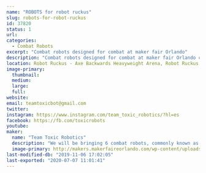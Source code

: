 ```yaml
---
name: "ROBOTS for robot ruckus"
slug: robots-for-robot-ruckus
id: 37820
status: 1
url: 
categories:
  - Combat Robots
excerpt: "Combat robots designed for combat at maker fair Orlando"
description: "Combat robots designed for combat at maker fair Orlando contains 5 four bots of different sizes"
location: Robot Ruckus - Axe Backwards Heavyweight Arena, Robot Ruckus - Small Arena
image-primary:
  thumbnail: 
  medium: 
  large: 
  full: 
website: 
email: teamtoxicbot@gmail.com
twitter: 
instagram: https://www.instagram.com/team_toxic_robotics/?hl=es
facebook: https://fb.com/toxicrobots
youtube: 
maker:
  name: "Team Toxic Robotics"
  description: "We will be bringing 6 combat robots, commonly known as battlebots. We will be fighting them at the battle at maker faire competition hosted at this very event! This event is really special to us because it was our first ever. We will be bringing 6 robots ranging from 150g all the way to 15lbs! Look out for us all of our robots have a hint of green!"
  image-primary: http://makers.makerfaireorlando.com/wp-content/uploads/2016/08/FB_IMG_1472465811728.jpg
last-modified-db: "2019-11-06 17:02:05"
last-exported: "2020-07-07 11:01:41"
---
```

